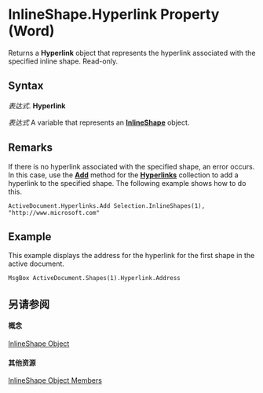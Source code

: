
# InlineShape.Hyperlink Property (Word)

Returns a  **Hyperlink** object that represents the hyperlink associated with the specified inline shape. Read-only.


## Syntax

 _表达式_. **Hyperlink**

 _表达式_ A variable that represents an **[InlineShape](a8fd110a-4aa7-c4b9-1559-32022787d955.md)** object.


## Remarks

If there is no hyperlink associated with the specified shape, an error occurs. In this case, use the  **[Add](b838a93c-8ec8-e591-f2e9-c22a049c5335.md)** method for the **[Hyperlinks](25801753-737f-9219-6a14-6531eb2ca699.md)** collection to add a hyperlink to the specified shape. The following example shows how to do this.


```
ActiveDocument.Hyperlinks.Add Selection.InlineShapes(1), "http://www.microsoft.com"
```


## Example

This example displays the address for the hyperlink for the first shape in the active document.


```
MsgBox ActiveDocument.Shapes(1).Hyperlink.Address
```


## 另请参阅


#### 概念


[InlineShape Object](a8fd110a-4aa7-c4b9-1559-32022787d955.md)
#### 其他资源


[InlineShape Object Members](http://msdn.microsoft.com/library/f9de7adf-d761-3824-ba2e-c58c26de3d82%28Office.15%29.aspx)